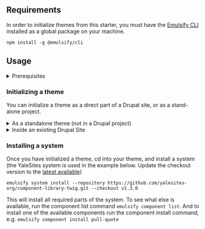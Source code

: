 ## Requirements

In order to initialize themes from this starter, you must have the [Emulsify CLI](https://github.com/emulsify-ds/emulsify-cli) installed as a global package on your machine.

`npm install -g @emulsify/cli`

## Usage

<details><summary>Prerequisites</summary>

Each environment that needs to pull @yalesites-org packages from GitHub needs to be authenticated using a "Personal Access Token". This only needs to be done once per-environment.

- Go to `https://github.com/settings/tokens/new`
  - In the "Note" field add something like "YaleSites GitHub Packages"
  - Choose an expiration value
  - Check the box for "write:packages" (this will automatically check all of the "repo" boxes as well)
  - Click "Generate token"
- On your local machine, create an environment variable. This process varies depending on the shell and operating system you use. It will be something similar to this though: `export KEY=value`.
  - The `key` for YaleSites projects needs to be `YALESITES_BUILD_TOKEN`
  - The `value` is the token you created above
- Done!

</details>

### Initializing a theme

You can initialize a theme as a direct part of a Drupal site, or as a stand-alone project.

<details><summary>As a standalone theme (not in a Drupal project)</summary>

Move ot the location you want to initialize the theme, then run the initi script below. (Choose your own theme name.)

`emulsify init --starter https://github.com/yalesites-org/starter-drupal.git --checkout main "Theme Name" . --platform drupal`

_NOTE: Since we're not in the context of a web project, we pass the 'drupal' platform as our starter of choice._
</details>

<details><summary>Inside an existing Drupal Site</summary>
Move into a Drupal project and run the init script below. (Choose your own theme name.)

`emulsify init --starter https://github.com/yalesites-org/starter-drupal.git --checkout main "Theme Name"`
</details>

### Installing a system

Once you have initialized a theme, cd into your theme, and install a system (the YaleSites system is used in the example below. Update the checkout version to the [latest available](https://github.com/yalesites-org/component-library-twig/releases))

`emulsify system install --repository https://github.com/yalesites-org/component-library-twig.git --checkout v1.3.0`

This will install all required parts of the system. To see what else is available, run the component list command `emulsify component list`. And to install one of the available components run the component install command, e.g. `emulsify component install pull-quote`
